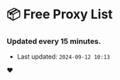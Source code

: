 # :package: Free Proxy List
### Updated every 15 minutes.

- Last updated: `2024-09-12 10:13`

:heart:

